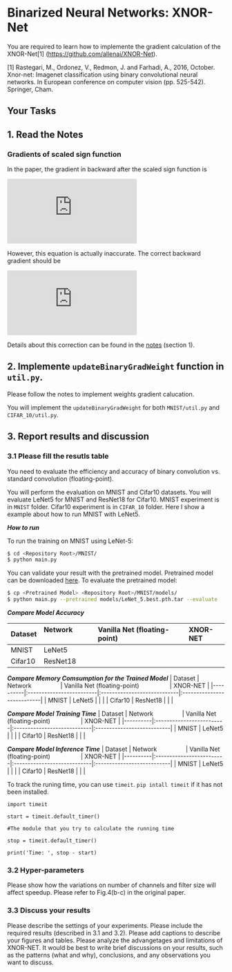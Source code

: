 # Binarized Neural Networks: XNOR-Net
You are required to learn how to implemente the gradient calculation of the XNOR-Net[1] (https://github.com/allenai/XNOR-Net). 

[1] Rastegari, M., Ordonez, V., Redmon, J. and Farhadi, A., 2016, October. Xnor-net: Imagenet classification using binary convolutional neural networks. In European conference on computer vision (pp. 525-542). Springer, Cham.

## Your Tasks
## 1. Read the Notes
### Gradients of scaled sign function
In the paper, the gradient in backward after the scaled sign function is  
  
![equation](http://latex.codecogs.com/gif.latex?%5Cfrac%7B%5Cpartial%20C%7D%7B%5Cpartial%20W_i%7D%3D%5Cfrac%7B%5Cpartial%20C%7D%7B%5Cpartial%20%7B%5Cwidetilde%7BW%7D%7D_i%7D%20%28%5Cfrac%7B1%7D%7Bn%7D+%5Cfrac%7B%5Cpartial%20sign%28W_i%29%7D%7B%5Cpartial%20W_i%7D%5Ccdot%20%5Calpha%20%29)

<!--
\frac{\partial C}{\partial W_i}=\frac{\partial C}{\partial {\widetilde{W}}_i} (\frac{1}{n}+\frac{\partial sign(W_i)}{\partial W_i}\cdot \alpha )
-->

However, this equation is actually inaccurate. The correct backward gradient should be

![equation](https://latex.codecogs.com/gif.latex?%5Cfrac%7B%5Cpartial%20C%7D%7B%5Cpartial%20W_%7Bi%7D%7D%20%3D%20%5Cfrac%7B1%7D%7Bn%7D%20%5Ccdot%20sign%28W_%7Bi%7D%29%20%5Ccdot%20%5Csum_%7Bj%3D1%7D%5E%7Bn%7D%5B%5Cfrac%7B%5Cpartial%20C%7D%7B%5Cpartial%20%5Cwidetilde%7BW%7D_j%7D%20%5Ccdot%20sign%28W_j%29%5D%20&plus;%20%5Cfrac%7B%5Cpartial%20C%7D%7B%5Cpartial%20%5Cwidetilde%7BW%7D_i%7D%20%5Ccdot%20%5Cfrac%7Bsign%28W_i%29%7D%7BW_i%7D%20%5Ccdot%20%5Calpha)

Details about this correction can be found in the [notes](notes/notes.pdf) (section 1).

## 2. Implemente `updateBinaryGradWeight` function in `util.py`.
Please follow the notes to implement weights gradient calucation. 

You will implement the `updateBinaryGradWeight` for both `MNIST/util.py` and `CIFAR_10/util.py`. 

## 3. Report results and discussion
### 3.1 Please fill the resutls table

You need to evaluate the efficiency and accuracy of binary convolution vs. standard convolution (floating-point). 

You will perform the evaluation on MNIST and Cifar10 datasets. You will evaluate LeNet5 for MNIST and ResNet18 for Cifar10. MNIST experiment is in `MNIST` folder. Cifar10 experiment is in `CIFAR_10` folder. Here I show a example about how to run MNIST with LeNet5.

***How to run***

To run the training on MNIST using LeNet-5:
```bash
$ cd <Repository Root>/MNIST/
$ python main.py
```
You can validate your result with the pretrained model. Pretrained model can be downloaded [here](https://drive.google.com/open?id=0B-7I62GOSnZ8R3Jzd0ozdzlJUk0). To evaluate the pretrained model:
```bash
$ cp <Pretrained Model> <Repository Root>/MNIST/models/
$ python main.py --pretrained models/LeNet_5.best.pth.tar --evaluate
```

***Compare Model Accuracy***

| Dataset  | Network                  | Vanilla Net (floating-point)                   | XNOR-NET |
|----------|:-------------------------|:----------------------------|:---------------------------|
| MNIST    | LeNet5              |                      |                   |
| Cifar10  | ResNet18                |                      |                   |

***Compare Memory Comsumption for the Trained Model***
| Dataset  | Network                  | Vanilla Net (floating-point)                   | XNOR-NET |
|----------|:-------------------------|:----------------------------|:---------------------------|
| MNIST    | LeNet5              |                      |                   |
| Cifar10  | ResNet18                |                      |                   |


***Compare Model Training Time***
| Dataset  | Network                  | Vanilla Net (floating-point)                   | XNOR-NET |
|----------|:-------------------------|:----------------------------|:---------------------------|
| MNIST    | LeNet5              |                      |                   |
| Cifar10  | ResNet18                |                      |                   |


***Compare Model Inference Time***
| Dataset  | Network                  | Vanilla Net (floating-point)                   | XNOR-NET |
|----------|:-------------------------|:----------------------------|:---------------------------|
| MNIST    | LeNet5              |                      |                   |
| Cifar10  | ResNet18                |                      |                   |

To track the runing time, you can use `timeit`. `pip intall timeit` if it has not been installed.
```
import timeit

start = timeit.default_timer()

#The module that you try to calculate the running time

stop = timeit.default_timer()

print('Time: ', stop - start)
```

### 3.2 Hyper-parameters

Please show how the variations on number of channels and filter size will affect speedup.
Please refer to Fig.4(b-c) in the original paper.

### 3.3 Discuss your results
Please describe the settings of your experiments. Please include the required results (described in 3.1 and 3.2). Please add captions to describe your figures and tables. Please analyze the advangetages and limitations of XNOR-NET. It would be best to write brief discussions on your results, such as the patterns (what and why), conclusions, and any observations you want to discuss. 


